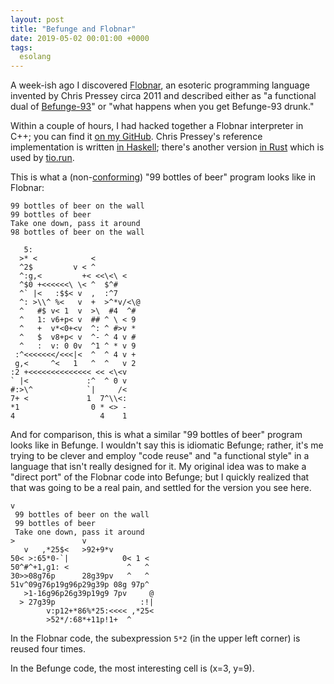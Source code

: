 ```yaml
---
layout: post
title: "Befunge and Flobnar"
date: 2019-05-02 00:01:00 +0000
tags:
  esolang
---
```


A week-ish ago I discovered [Flobnar](https://github.com/catseye/Flobnar),
an esoteric programming language invented by Chris Pressey circa 2011 and
described either as "a functional dual of [Befunge-93](https://esolangs.org/wiki/befunge)" or
"what happens when you get Befunge-93 drunk."

Within a couple of hours, I had hacked together a Flobnar interpreter in C++;
you can find it [on my GitHub](https://github.com/Quuxplusone/Flobnar/tree/cplusplus/cppsrc).
Chris Pressey's reference implementation is written [in Haskell](https://github.com/catseye/Flobnar/tree/master/src);
there's another version [in Rust](https://github.com/Reconcyl/flobnar) which is used by
[tio.run](https://tio.run/##fZHRboIwFIbv@xR/UnYDGsGwKc0J2UPssmnEiG4ZAYOs3vju7LSW6WayE6Dt/53z97Tsm27bVv04FgW23TA09QndHtu67tG1GN5rnKumEY9YvFWfNefU2HXndoZjdTrhY0DVd1/tThTrf/0EgGfF3zIG4S6INbOMftaWsXGaOsxuiQmBSJO@pkcpCz40NKcDkZEObHBxNSqKiI0w46lZeTOUWhs8kd8BCfdhYrsg/eooizKCJWSelprXOesywEzBviRH7yklS9wHigDZy8aUJmT9PgaytIgD5HPZdag0c5Zynk22iqFCitTBjKWYIdsqcz0cLfh1BzIIlYnAdCvGDRkCdH0vhVpO9zIF3KPJinAzt1C@LoUVUpXa3KPNxQ8LEqvk989yG66M1qREnOFPpNw/lZiLHI/htWwcvwE).

This is what a (non-[conforming](http://www.99-bottles-of-beer.net/lyrics.html))
"99 bottles of beer" program looks like in Flobnar:

    99 bottles of beer on the wall
    99 bottles of beer
    Take one down, pass it around
    98 bottles of beer on the wall

       5:
      >* <            <
      ^2$         v < ^
      ^:g,<         +< <<\<\ <
      ^$0 +<<<<<<\ \< ^  $^#
      ^` |<   :$$< v  ,  :^7
      ^: >\\^ %<   v  +  >^*v/<\@
      ^   #$ v< 1  v  >\  #4  ^#
      ^   1: v6+p< v  ## ^ \ < 9
      ^   +  v*<0+<v  ^: ^ #>v *
      ^   $  v8+p< v  ^- ^ 4 v #
      ^   :  v: 0 0v  ^1 ^ * v 9
     :^<<<<<<</<<<|<  ^  ^ 4 v +
     g,<     ^<   1   ^  ^   v 2
    :2 +<<<<<<<<<<<<<< << <\<v
    ` |<             :^  ^ 0 v
    #:>\^            `|     /<
    7+ <             1  7^\\<:
    *1                0 * <> -
    4                   4    1

And for comparison, this is what a similar "99 bottles of beer" program looks like in Befunge.
I wouldn't say this is idiomatic Befunge; rather, it's me trying to be clever and employ
"code reuse" and "a functional style" in a language that isn't really designed for it.
My original idea was to make a "direct port" of the Flobnar code into Befunge; but I quickly
realized that that was going to be a real pain, and settled for the version you see here.

    v
     99 bottles of beer on the wall
     99 bottles of beer
     Take one down, pass it around
    >               v
       v   ,*25$<   >92+9*v
    50< >:65*0-`|            0< 1 <
    50^#^+1,g1: <             ^   ^
    30>>08g76p      28g39pv   ^   ^
    51v^09g76p19g96p29g39p 08g 97p^
       >1-16g96p26g39p19g9 7pv     @
      > 27g39p                   :!|
            v:p12+*86%*25:<<<< ,*25<
            >52*/:68*+11p!1+  ^

In the Flobnar code, the subexpression `5*2` (in the upper left corner) is reused four times.

In the Befunge code, the most interesting cell is (x=3, y=9).
